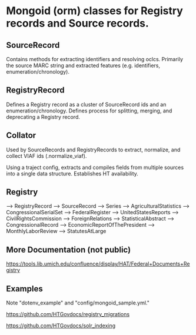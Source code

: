# Mongoid (orm) classes for Registry records and Source records. 



## SourceRecord

Contains methods for extracting identifiers and resolving oclcs. Primarily the source MARC string and extracted features (e.g. identifiers, enumeration/chronology). 



## RegistryRecord

Defines a Registry record as a cluster of SourceRecord ids and an enumeration/chronology. Defines process for splitting, merging, and deprecating a Registry record. 


## Collator

Used by SourceRecords and RegistryRecords to extract, normalize, and collect VIAF ids (.normalize_viaf). 

Using a traject config, extracts and compiles fields from multiple sources into a single data structure. Establishes HT availability. 

## Registry
  --> RegistryRecord
  --> SourceRecord
  --> Series
      --> AgriculturalStatistics
      --> CongressionalSerialSet
      --> FederalRegister
      --> UnitedStatesReports 
      --> CivilRightsCommission
      --> ForeignRelations
      --> StatisticalAbstract
      --> CongressionalRecord
      --> EconomicReportOfThePresident
      --> MonthlyLaborReview
      --> StatutesAtLarge

## More Documentation (not public)
https://tools.lib.umich.edu/confluence/display/HAT/Federal+Documents+Registry


## Examples

Note "dotenv_example" and "config/mongoid_sample.yml." 

https://github.com/HTGovdocs/registry_migrations

https://github.com/HTGovdocs/solr_indexing




